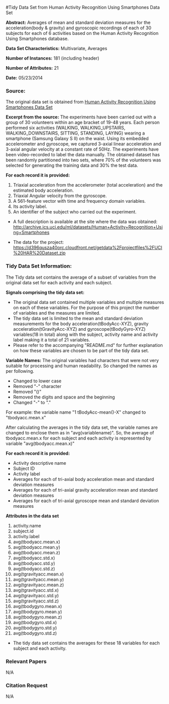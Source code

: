 #Tidy Data Set from Human Activity Recognition Using Smartphones Data Set

**Abstract:** Averages of mean and standard deviation measures for the acceleration(body & gravity) and gyroscopic 
recordings of each of 30 subjects for each of 6 activities based on the Human Activity Recognition Using Smartphones database.

**Data Set Characteristics:** Multivariate, Averages

**Number of Instances:** 181 (including header)

**Number of Attributes:** 21

**Date:** 05/23/2014

### Source:
The original data set is obtained from [Human Activity Recognition Using Smartphones Data Set](http://archive.ics.uci.edu/ml/datasets/Human+Activity+Recognition+Using+Smartphones)

**Excerpt from the source:**
The experiments have been carried out with a group of 30 volunteers within an age bracket of 19-48 years. Each person 
performed six activities (WALKING, WALKING_UPSTAIRS, WALKING_DOWNSTAIRS, SITTING, STANDING, LAYING) wearing a 
smartphone (Samsung Galaxy S II) on the waist. Using its embedded accelerometer and gyroscope, we captured 3-axial 
linear acceleration and 3-axial angular velocity at a constant rate of 50Hz. The experiments have been video-recorded 
to label the data manually. The obtained dataset has been randomly partitioned into two sets, where 70% of the volunteers 
was selected for generating the training data and 30% the test data. 

**For each record it is provided:**

1. Triaxial acceleration from the accelerometer (total acceleration) and the estimated body acceleration.
1. Triaxial Angular velocity from the gyroscope.
1. A 561-feature vector with time and frequency domain variables.
1. Its activity label.
1. An identifier of the subject who carried out the experiment.

* A full description is available at the site where the data was obtained: 
http://archive.ics.uci.edu/ml/datasets/Human+Activity+Recognition+Using+Smartphones 

* The data for the project: 
https://d396qusza40orc.cloudfront.net/getdata%2Fprojectfiles%2FUCI%20HAR%20Dataset.zip 


### Tidy Data Set Information:

The Tidy data set contains the average of a subset of variables from the original data set for each activity and each subject.

**Signals comprising the tidy data set:**

* The original data set contained multiple variables and multiple measures on each of these variables. For the 
purpose of this project the number of variables and the measures are limited.
* The tidy data set is limited to the mean and standard deviation measurements for the body acceleration(tBodyAcc-XYZ), 
gravity acceleration(tGravityAcc-XYZ) and gyroscope(tBodyGyro-XYZ) variables(18 in total) along with 
the subject, activity name and activity label making it a total of 21 variables.
* Please refer to the accompanying "README.md" for further explanation on how these variables are chosen to be part of
the tidy data set.

**Variable Names:**
The original variables had characters that were not very suitable for processing and human readability. So changed the
names as per following.
- Changed to lower case
- Removed "-" character
- Removed "()"
- Removed the digits and space and the beginning
- Changed "-" to "."

For example: the variable name "1 tBodyAcc-mean()-X" changed to "tbodyacc.mean.x"

After calculating the averages in the tidy data set, the variable names are changed to enclose them 
as in "avg(variablename)". So, the average of tbodyacc.mean.x for each subject and each activity is 
represented by variable "avg(tbodyacc.mean.x)"

**For each record it is provided:**
- Activity descriptive name
- Subject ID
- Activity label
- Averages for each of tri-axial body acceleration mean and standard deviation measures
- Averages for each of tri-axial gravity acceleration mean and standard deviation measures
- Averages for each of tri-axial gyroscope mean and standard deviation measures

**Attributes in the data set**

1. activity.name
1. subject.id
1. activity.label
1. avg(tbodyacc.mean.x)
1. avg(tbodyacc.mean.y)
1. avg(tbodyacc.mean.z)
1. avg(tbodyacc.std.x)
1. avg(tbodyacc.std.y)
1. avg(tbodyacc.std.z)
1. avg(tgravityacc.mean.x)
1. avg(tgravityacc.mean.y)
1. avg(tgravityacc.mean.z)
1. avg(tgravityacc.std.x)
1. avg(tgravityacc.std.y)
1. avg(tgravityacc.std.z)
1. avg(tbodygyro.mean.x)
1. avg(tbodygyro.mean.y)
1. avg(tbodygyro.mean.z)
1. avg(tbodygyro.std.x)
1. avg(tbodygyro.std.y)
1. avg(tbodygyro.std.z) 

- The tidy data set contains the averages for these 18 variables for each subject and each activity.

### Relevant Papers
N/A

### Citation Request
N/A


